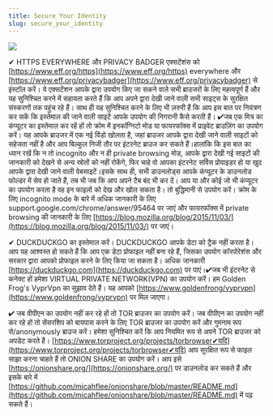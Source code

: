 ```yaml
---
title: Secure Your Identity
slug: secure_your_identity
---
```


![](/images/coverchap_5.jpg)





✔ HTTPS EVERYWHERE और PRIVACY BADGER एक्सटेंशंस को  [https://www.eff.org/https](https://www.eff.org/https) everywhere और [https://www.eff.org/privacybadger](https://www.eff.org/privacybadger) से इंस्टॉल करें।  ये एक्सटेंशन आपके द्वारा उपयोग किए जा सकने वाले सभी ब्राउजरों के लिए महत्वपूर्ण हैं और यह सुनिश्चित करने में सहायता करते हैं कि आप अपने द्वारा देखी जाने वाली सभी साइट्स के सुरक्षित संस्करणों तक पहुंच रहे हैं। साथ ही यह सुनिश्चित करने के लिए भी ज़रुरी हैं कि आप इस बात पर नियंत्रण कर सकें कि इस्तेमाल की जाने वाली साइटें आपके उपयोग की निगरानी कैसे करती हैं। ✔जब एक मित्र का कंप्यूटर का इस्तेमाल कर रहें हों तो क्रोम में इनकॉग्निटो मोड या फायरफॉक्स में प्राइवेट ब्राउज़िंग का उपयोग करें। यह आपके ब्राउजर में एक नई विंडो खोलता है, जहां ब्राउजर आपके द्वारा देखी जाने वाली साइटों को सहेजता नहीं है और आप बिल्कुल निजी तौर पर इंटरनेट ब्राउज कर सकते हैं।हालांकि कि इस बात का ध्यान रखें कि न तो incognito और न ही private browsing मोड, आपके द्वारा देखी गई साइटों की जानकारी को देखने से अन्य स्रोतों को नहीं रोकेंगे, फिर चाहे वो आपका इंटरनेट सर्विस प्रोवाइडर हो या खुद आपके द्वारा देखी जाने वाली वेबसाइटें।इसके साथ ही, सभी डाउनलोड्स आपके कंप्यूटर के डाउनलोड फोल्डर में सेव हो जाते हैं, तब भी जब कि आप अपने टैब बंद भी कर दें। आप या और कोई जो भी कंप्यूटर का उपयोग करता है वह इन फाइलों को देख और खोल सकता है। तो बुद्धिमानी से उपयोग करें। क्रोम के लिए incognito mode के बारे में अधिक जानकारी के लिए support.google.com/chrome/answer/95464 पर जाएं और फायरफॉक्स में private browsing की जानकारी के लिए [https://blog.mozilla.org/blog/2015/11/03/](https://blog.mozilla.org/blog/2015/11/03/) पर जाएं।




✔ DUCKDUCKGO का इस्तेमाल करें। DUCKDUCKGO आपके डेटा को ट्रैक नहीं करता है। आप यह आश्वस्त हो सकते हैं कि आप एक डेटा प्रोफाइल नहीं बना रहे हैं, जिसका उपयोग कॉरपोरेशंस और सरकार द्वारा आपको प्रोफाइल करने के लिए किया जा सकता है। अधिक जानकारी [https://duckduckgo.com](https://duckduckgo.com) पर पाएं।✔जब भी इंटरनेट से कनेक्ट हों हमेशा VIRTUAL PRIVATE NETWORK(VPN) का उपयोग करें। हम Golden Frog's VyprVpn का सुझाव देते हैं। यह आपको   [https://www.goldenfrong/vyprvpn](https://www.goldenfrong/vyprvpn) पर मिल जाएगा। 

✔ जब वीपीएन का उपयोग नहीं कर रहे हों तो TOR ब्राउजर का उपयोग करें। जब वीपीएन का उपयोग नहीं कर रहे हों तो सेंसरशिप को बायपास करने के लिए  TOR ब्राउजर का उपयोग करें और गुमनाम रूप से/anonymously ब्राउज करें। हमेशा सुनिश्चित करें कि आप नियमित रूप से अपने TOR ब्राउजर को अपडेट करते हैं। [https://www.torproject.org/projects/torbrowser✔यदि](https://www.torproject.org/projects/torbrowser✔यदि) आप सुरक्षित रूप से फाइल साझा करना चाहते हैं तो ONION SHARE का उपयोग करें। आप इसे [https://onionshare.org/](https://onionshare.org/) पर डाउनलोड कर सकते हैं और इसके बारे में [https://github.com/micahflee/onionshare/blob/master/README.md](https://github.com/micahflee/onionshare/blob/master/README.md)  में पढ़ सकते हैं।